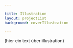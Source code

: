```yaml
---

title: Illustration
layout: projectList
background: coverIllustration

---
```


(hier ein text über illustration)